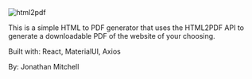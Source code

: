 <img src="https://i.imgur.com/hz50o4M.png" alt="html2pdf" border="0">

This is a simple HTML to PDF generator that uses the HTML2PDF API to generate a downloadable PDF of the website of your choosing.

Built with: React, MaterialUI, Axios

By: Jonathan Mitchell
